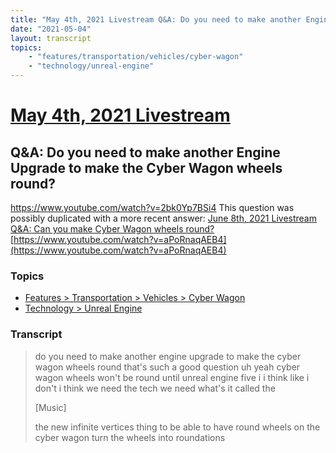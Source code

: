 ```yaml
---
title: "May 4th, 2021 Livestream Q&A: Do you need to make another Engine Upgrade to make the Cyber Wagon wheels round?"
date: "2021-05-04"
layout: transcript
topics:
    - "features/transportation/vehicles/cyber-wagon"
    - "technology/unreal-engine"
---
```

# [May 4th, 2021 Livestream](../2021-05-04.md)
## Q&A: Do you need to make another Engine Upgrade to make the Cyber Wagon wheels round?
https://www.youtube.com/watch?v=2bk0Yp7BSi4
This question was possibly duplicated with a more recent answer: [June 8th, 2021 Livestream Q&A: Can you make Cyber Wagon wheels round?](./yt-aPoRnaqAEB4.md) [https://www.youtube.com/watch?v=aPoRnaqAEB4](https://www.youtube.com/watch?v=aPoRnaqAEB4)


### Topics
* [Features > Transportation > Vehicles > Cyber Wagon](../topics/features/transportation/vehicles/cyber-wagon.md)
* [Technology > Unreal Engine](../topics/technology/unreal-engine.md)

### Transcript

> do you need to make another engine upgrade to make the cyber wagon wheels round that's such a good question uh yeah cyber wagon wheels won't be round until unreal engine five i i think like i don't i think we need the tech we need what's it called the
>
> [Music]
>
> the new infinite vertices thing to be able to have round wheels on the cyber wagon turn the wheels into roundations
